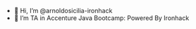 - 👋 Hi, I’m @arnoldosicilia-ironhack
- 👀 I’m TA in Accenture Java Bootcamp: Powered By Ironhack

<!---
arnoldosicilia-ironhack/arnoldosicilia-ironhack is a ✨ special ✨ repository because its `README.md` (this file) appears on your GitHub profile.
You can click the Preview link to take a look at your changes.
--->
